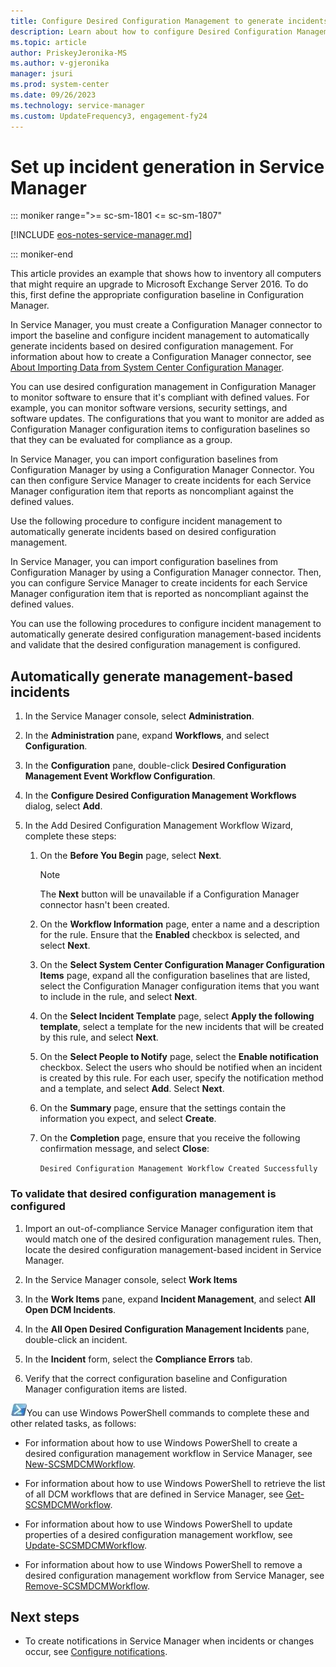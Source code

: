 ```yaml
---
title: Configure Desired Configuration Management to generate incidents
description: Learn about how to configure Desired Configuration Management to generate incidents in Service Manager.
ms.topic: article
author: PriskeyJeronika-MS
ms.author: v-gjeronika
manager: jsuri
ms.prod: system-center
ms.date: 09/26/2023
ms.technology: service-manager
ms.custom: UpdateFrequency3, engagement-fy24
---
```


# Set up incident generation in Service Manager

::: moniker range=">= sc-sm-1801 <= sc-sm-1807"

[!INCLUDE [eos-notes-service-manager.md](../includes/eos-notes-service-manager.md)]

::: moniker-end

This article provides an example that shows how to inventory all computers that might require an upgrade to Microsoft Exchange Server 2016. To do this, first define the appropriate configuration baseline in Configuration Manager.

In Service Manager, you must create a Configuration Manager connector to import the baseline and configure incident management to automatically generate incidents based on desired configuration management. For information about how to create a Configuration Manager connector, see [About Importing Data from System Center Configuration Manager](./import-data-cm.md).

You can use desired configuration management in Configuration Manager to monitor software to ensure that it's compliant with defined values. For example, you can monitor software versions, security settings, and software updates. The configurations that you want to monitor are added as Configuration Manager configuration items to configuration baselines so that they can be evaluated for compliance as a group.

In Service Manager, you can import configuration baselines from Configuration Manager by using a Configuration Manager Connector. You can then configure Service Manager to create incidents for each Service Manager configuration item that reports as noncompliant against the defined values.

Use the following procedure to configure incident management to automatically generate incidents based on desired configuration management.

In Service Manager, you can import configuration baselines from Configuration Manager by using a Configuration Manager connector. Then, you can configure Service Manager to create incidents for each Service Manager configuration item that is reported as noncompliant against the defined values.

You can use the following procedures to configure incident management to automatically generate desired configuration management-based incidents and validate that the desired configuration management is configured.

## Automatically generate management-based incidents

1.  In the Service Manager console, select **Administration**.

2.  In the **Administration** pane, expand **Workflows**, and select **Configuration**.

3.  In the **Configuration** pane, double-click **Desired Configuration Management Event Workflow Configuration**.

4.  In the **Configure Desired Configuration Management Workflows** dialog, select **Add**.

5.  In the Add Desired Configuration Management Workflow Wizard, complete these steps:

    1.  On the **Before You Begin** page, select **Next**.

        > [!NOTE]
        > The **Next** button will be unavailable if a Configuration Manager connector hasn't been created.

    2.  On the **Workflow Information** page, enter a name and a description for the rule. Ensure that the **Enabled** checkbox is selected, and select **Next**.

    3.  On the **Select System Center Configuration Manager Configuration Items** page, expand all the configuration baselines that are listed, select the Configuration Manager configuration items that you want to include in the rule, and select **Next**.

    4.  On the **Select Incident Template** page, select **Apply the following template**, select a template for the new incidents that will be created by this rule, and select **Next**.

    5.  On the **Select People to Notify** page, select the **Enable notification** checkbox. Select the users who should be notified when an incident is created by this rule. For each user, specify the notification method and a template, and select **Add**. Select **Next**.

    6.  On the **Summary** page, ensure that the settings contain the information you expect, and select **Create**.

    7.  On the **Completion** page, ensure that you receive the following confirmation message, and select **Close**:

        `Desired Configuration Management Workflow Created Successfully`

### To validate that desired configuration management is configured

1.  Import an out-of-compliance Service Manager configuration item that would match one of the desired configuration management rules. Then, locate the desired configuration management-based incident in Service Manager.

2.  In the Service Manager console, select **Work Items**

3.  In the **Work Items** pane, expand **Incident Management**, and select **All Open DCM Incidents**.

4.  In the **All Open Desired Configuration Management Incidents** pane, double-click an incident.

5.  In the **Incident** form, select the **Compliance Errors** tab.

6.  Verify that the correct configuration baseline and Configuration Manager configuration items are listed.

![Screenshot of the PowerShell symbol.](./media/dcm-incidents/pssymbol.png)You can use Windows PowerShell commands to complete these and other related tasks, as follows:

-   For information about how to use Windows PowerShell to create a desired configuration management workflow in Service Manager, see [New-SCSMDCMWorkflow](/previous-versions/system-center/powershell/system-center-2012-r2/hh316251(v=sc.20)).

-   For information about how to use Windows PowerShell to retrieve the list of all DCM workflows that are defined in Service Manager, see [Get-SCSMDCMWorkflow](/previous-versions/system-center/powershell/system-center-2012-r2/hh316212(v=sc.20)).

-   For information about how to use Windows PowerShell to update properties of a desired configuration management workflow, see [Update-SCSMDCMWorkflow](/previous-versions/system-center/powershell/system-center-2012-r2/hh316258(v=sc.20)).

-   For information about how to use Windows PowerShell to remove a desired configuration management workflow from Service Manager, see [Remove-SCSMDCMWorkflow](/previous-versions/system-center/powershell/system-center-2012-r2/hh316252(v=sc.20)).

## Next steps

- To create notifications in Service Manager when incidents or changes occur, see [Configure notifications](notifications.md).